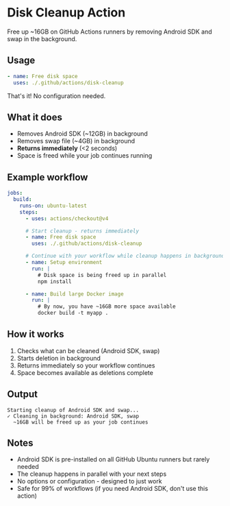# Disk Cleanup Action

Free up ~16GB on GitHub Actions runners by removing Android SDK and swap in the background.

## Usage

```yaml
- name: Free disk space
  uses: ./.github/actions/disk-cleanup
```

That's it! No configuration needed.

## What it does

- Removes Android SDK (~12GB) in background
- Removes swap file (~4GB) in background
- **Returns immediately** (<2 seconds)
- Space is freed while your job continues running

## Example workflow

```yaml
jobs:
  build:
    runs-on: ubuntu-latest
    steps:
      - uses: actions/checkout@v4

      # Start cleanup - returns immediately
      - name: Free disk space
        uses: ./.github/actions/disk-cleanup

      # Continue with your workflow while cleanup happens in background
      - name: Setup environment
        run: |
          # Disk space is being freed up in parallel
          npm install

      - name: Build large Docker image
        run: |
          # By now, you have ~16GB more space available
          docker build -t myapp .
```

## How it works

1. Checks what can be cleaned (Android SDK, swap)
2. Starts deletion in background
3. Returns immediately so your workflow continues
4. Space becomes available as deletions complete

## Output

```
Starting cleanup of Android SDK and swap...
✓ Cleaning in background: Android SDK, swap
  ~16GB will be freed up as your job continues
```

## Notes

- Android SDK is pre-installed on all GitHub Ubuntu runners but rarely needed
- The cleanup happens in parallel with your next steps
- No options or configuration - designed to just work
- Safe for 99% of workflows (if you need Android SDK, don't use this action)
